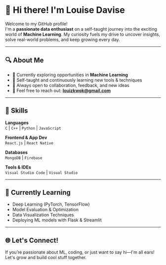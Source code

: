 # 👋 Hi there! I'm Louise Davise

Welcome to my GitHub profile!  
I'm a **passionate data enthusiast** on a self-taught journey into the exciting world of **Machine Learning**. My curiosity fuels my drive to uncover insights, solve real-world problems, and keep growing every day.

---

## 🔍 About Me

- 💼 Currently exploring opportunities in **Machine Learning**
- 🌱 Self-taught and continuously learning new tools & techniques
- 💬 Always open to collaboration, feedback, and new ideas
- 📧 Feel free to reach out: **louizkwok@gmail.com**

---

## 🚀 Skills

**Languages**  
`C` | `C++` | `Python` | `JavaScript`

**Frontend & App Dev**  
`React.js` | `React Native`

**Databases**  
`MongoDB` | `Firebase`

**Tools & IDEs**  
`Visual Studio Code` | `Visual Studio`

---

## 🧠 Currently Learning

- Deep Learning (PyTorch, TensorFlow)
- Model Evaluation & Optimization
- Data Visualization Techniques
- Deploying ML models with Flask & Streamlit

---

## 🌐 Let's Connect!

If you’re passionate about ML, coding, or just want to say hi—I'm all ears!  
Let's grow and build cool stuff together.

